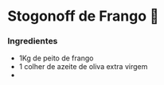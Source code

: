 # Stogonoff de Frango :chicken:

### Ingredientes

- 1Kg de peito de frango
- 1 colher de azeite de oliva extra virgem
- 

